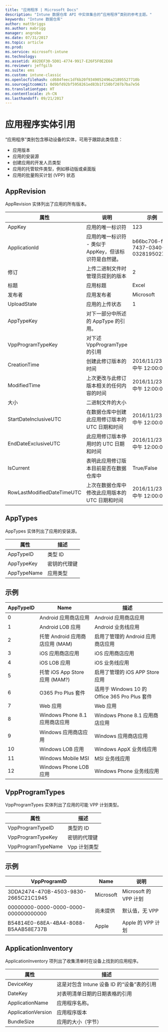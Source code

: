 ```yaml
---
title: "应用程序 | Microsoft Docs"
description: "Intune 数据仓库 API 中实体集合的“应用程序”类别的参考主题。"
keywords: "Intune 数据仓库"
author: mattbriggs
ms.author: mabrigg
manager: angrobe
ms.date: 07/31/2017
ms.topic: article
ms.prod: 
ms.service: microsoft-intune
ms.technology: 
ms.assetid: A92DEF30-5D01-4774-9917-E26F5F0E2E68
ms.reviewer: jeffgilb
ms.suite: ems
ms.custom: intune-classic
ms.openlocfilehash: cd684feec1df6b20f9349052496a21895527710b
ms.sourcegitcommit: 0d9bfd92bf5958261ed83b1f150bf207b7ba7e56
ms.translationtype: HT
ms.contentlocale: zh-CN
ms.lasthandoff: 09/21/2017
---
```

# <a name="reference-for-application-entities"></a>应用程序实体引用

“应用程序”类别包含移动设备的实体，可用于跟踪此类信息：

  -  应用版本
  -  应用的安装源
  -  创建应用的开发人员类型
  -  应用的托管软件类型，例如移动版或桌面版
  -  应用的批量购买计划 (VPP) 状态

## <a name="apprevision"></a>AppRevision

AppRevision 实体列出了应用的所有版本。

| 属性  | 说明 | 示例 |
|---------|------------|--------|
| AppKey |应用的唯一标识符 |123 |
| ApplicationId |应用的唯一标识符 - 类似于 AppKey，但该标识符是自然键。 |b66bc706-ffff-7437-0340-032819502773 |
| 修订 |上传二进制文件时管理员提到的版本 |2 |
| 标题 |应用标题 |Excel |
| 发布者 |应用发布者 |Microsoft |
| UploadState |应用的上传状态 |1 |
| AppTypeKey |对下一部分中所述的 AppType 的引用。 | |
| VppProgramTypeKey |对下述 VppProgramType 的引用 | |
| CreationTime |创建此修订版本的时间 |2016/11/23 - 中午 12:00:00 |
| ModifiedTime |上次更改与此修订版本相关的任何内容的时间 |2016/11/23 - 中午 12:00:00 |
| 大小 |二进制文件的大小 | |
| StartDateInclusiveUTC |在数据仓库中创建此应用修订版本的 UTC 日期和时间 |2016/11/23 - 中午 12:00:00 |
| EndDateExclusiveUTC |此应用修订版本停用时的 UTC 日期和时间 |2016/11/23 - 中午 12:00:00 |
| IsCurrent |表明此应用修订版本目前是否在数据仓库中 |True/False |
| RowLastModifiedDateTimeUTC |上次在数据仓库中修改此应用版本的 UTC 日期和时间 |2016/11/23 - 中午 12:00:00 |

## <a name="apptypes"></a>AppTypes

AppTypes 实体列出了应用的安装源。

| 属性  | 描述 |
|---------|------------|
| AppTypeID |类型 ID |
| AppTypeKey |密钥的代理键 |
| AppTypeName |应用类型 |

## <a name="example"></a>示例

| AppTypeID  | Name | 描述 |
|---------|------------|--------|
| 0 |Android 应用商店应用 |Android 应用商店应用 |
| 1 |Android LOB 应用 |Android 业务线应用 |
| 2 |托管 Android 应用商店应用 (MAM) |启用了管理的 Android 应用商店应用 |
| 3 |iOS 应用商店应用 |iOS 应用商店应用 |
| 4 |iOS LOB 应用 |iOS 业务线应用 |
| 5 |托管 iOS App Store 应用 (MAM?) |启用了管理的 iOS APP Store 应用 |
| 6 |O365 Pro Plus 套件 |适用于 Windows 10 的 Office 365 Pro Plus 套件 |
| 7 |Web 应用 |Web 应用 |
| 8 |Windows Phone 8.1 应用商店应用 |Windows Phone 8.1 应用商店应用 |
| 9 |Windows 应用商店应用 |Windows 应用商店应用 |
| 10 |Windows LOB 应用 |Windows AppX 业务线应用 |
| 11 |Windows Mobile MSI |MSI 业务线应用 |
| 12 |Windows Phone LOB 应用 |Windows Phone 业务线应用 |


## <a name="vppprogramtypes"></a>VppProgramTypes

VppProgramTypes 实体列出了应用的可能 VPP 计划类型。

| 属性  | 描述 |
|---------|------------|
| VppProgramTypeID |类型的 ID |
| VppProgramTypeKey |密钥的代理键 |
| VppProgramTypeName |Vpp 计划类型 |

## <a name="example"></a>示例

| VppProgramID  | Name | 说明 |
|---------|------------|--------|
| 3DDA2474-470B-4503-9830-2665C21C1945 |Microsoft |Microsoft 的 VPP 计划 |
| 00000000-0000-0000-0000-000000000000 |尚未提供 |默认值，无 VPP |
| B54814E0-68EA-4BA4-8088-B5AAB58E737B |Apple |Apple 的 VPP 计划 |



## <a name="applicationinventory"></a>ApplicationInventory

ApplicationInventory 项列出了收集清单时在设备上找到的应用程序。

| 属性  | 描述 |
|---------|------------|
| DeviceKey |这是对包含 Intune 设备 ID 的“设备”表的引用 |
| DateKey |对表明清单日期的日期表格的引用 |
| ApplicationName |应用程序名称。 |
| ApplicationVersion |应用程序版本 |
| BundleSize |应用的大小（字节） |
